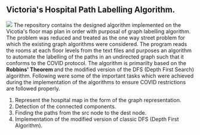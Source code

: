 ## Victoria's Hospital Path Labelling Algorithm. 
<img src="https://sareenv-projects.s3.amazonaws.com/images/floorPlan.png" />
The repository contains the designed algorithm implemented on the Vicotia's floor map plan in order with purposal of graph labelling algorithm. The problem was reduced and treated as the one way street problem for which the existing graph algorithms were considered. The program reads the rooms at each floor levels from the text files and purposes an algorithm to automate the labelling of the paths in an undirected graph such that it conforms to the COVID protocol. The algorithm is primarilty based on the <b> Robbins' Theorem </b> and the modified version of the DFS (Depth First Search) algorithm. Following were some of the important tasks which were achieved during the implementation of the algorithms to ensure COVID restrictions are followed properly. 

<ol>
  <li> Represent the hospital map in the form of the graph representation. </li>
  <li> Detection of the connected components. </li>
  <li> Finding the paths from the src node to the dest node. </li>
  <li> Implementation of the modified version of classic DFS (Depth First Algorithm). </li>
</ol>
